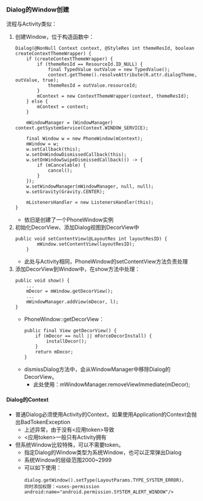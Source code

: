 ### Dialog的Window创建

流程与Activity类似：
1. 创建Window，位于构造函数中：
    ```
    Dialog(@NonNull Context context, @StyleRes int themeResId, boolean createContextThemeWrapper) {
        if (createContextThemeWrapper) {
            if (themeResId == ResourceId.ID_NULL) {
                final TypedValue outValue = new TypedValue();
                context.getTheme().resolveAttribute(R.attr.dialogTheme, outValue, true);
                themeResId = outValue.resourceId;
            }
            mContext = new ContextThemeWrapper(context, themeResId);
        } else {
            mContext = context;
        }

        mWindowManager = (WindowManager) context.getSystemService(Context.WINDOW_SERVICE);

        final Window w = new PhoneWindow(mContext);
        mWindow = w;
        w.setCallback(this);
        w.setOnWindowDismissedCallback(this);
        w.setOnWindowSwipeDismissedCallback(() -> {
            if (mCancelable) {
                cancel();
            }
        });
        w.setWindowManager(mWindowManager, null, null);
        w.setGravity(Gravity.CENTER);

        mListenersHandler = new ListenersHandler(this);
    }
    ```
    * 依旧是创建了一个PhoneWindow实例
2. 初始化DecorView、添加Dialog视图到DecorView中
    ```
    public void setContentView(@LayoutRes int layoutResID) {
            mWindow.setContentView(layoutResID);
        }
    ```
    * 此处与Activity相同，PhoneWindow的setContentView方法负责处理
3. 添加DecorView到Window中，在show方法中处理：
    ```
    public void show() {
        ...
        mDecor = mWindow.getDecorView();
        ...
        mWindowManager.addView(mDecor, l);
    }
    ```
    * PhoneWindow::getDecorView：
        ```
        public final View getDecorView() {
            if (mDecor == null || mForceDecorInstall) {
                installDecor();
            }
            return mDecor;
        }
        ```
    * dismissDialog方法中，会从WindowManager中移除Dialog的DecorView。
        * 此处使用：mWindowManager.removeViewImmediate(mDecor);

#### Dialog的Context
* 普通Dialog必须使用Activity的Context，如果使用Application的Context会抛出BadTokenException
    * 上述异常，由于没有<应用token>导致
    * <应用token>一般只有Activity拥有
* 但系统Window比较特殊，可以不需要token。
    * 指定Dialog的Window类型为系统Window，也可以正常弹出Dialog
    * 系统Window的层级范围2000~2999
    * 可以如下使用：
        ```
        dialog.getWindow().setType(LayoutParams.TYPE_SYSTEM_ERROR)，
        同时添加权限：<uses-permission android:name="android.permission.SYSTEM_ALERT_WINDOW"/>
        ```